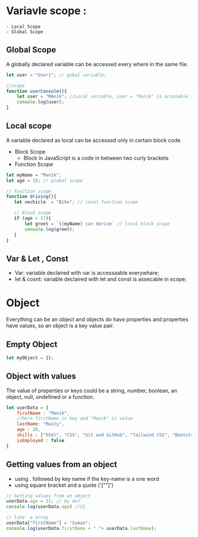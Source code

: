 # Variavle scope :
    - Local Scope
    - Global Scope

## Global Scope 
A globally declared variable can be accessed every where in the same file.

```js
let user = "User1"; // gobal variable;

//scope 
function userConsole(){
    let user = "MAnik"; //Local variable, user = "Manik" is accesable inside function
    console.log(user);
}
```

## Local scope
A variable declared as local can be accessed only in certain block code.
 - Block Scope
    - Block in JavaScript is a code in between two curly brackets
 - Function Scope   

 ```js
 let myName = "Manik";
let age = 19; // global scope

// function scope 
function driving(){
    let vechicle  = "Bike"; // local function scope

    // block scope
    if (age > 17){
        let greet = `${myName} can derive` // local block scope
        console.log(greet);
    }
}

 ```       

 ## Var & Let , Const
  - Var: variable declaired with var is accessaable everywhare;
  - let & cosnt: variable declaired with let and const is assecable in scope;


# Object
Everything can be an object and objects do have properties and properties have values, so an object is a key value pair.   

## Empty Object
```js
let myObject = {};
```
## Object with values 
The value of properties or keys could be a string, number, boolean, an object, null, undefined or a function.
```js
let userData = {
    firstName : "Manik",
    //here firstName is key and "Manik" is value
    lastName: "Maity",
    age : 20,
    skills : ["html", "CSS", "Git and GitHub", "Tailwind CSS", "Bootstrap", "JavaScript"],
    isEmployed : false
}
```

## Getting values from an object
 - using . followed by key name if the key-name is a one word
 -  using square bracket and a quote ('[""]')

 ```js
 // Getting values from an object 
userData.age = 21; // by dot
console.log(userData.age) //21

// like  a array 
userData["firstName"] = "Suman";
console.log(userData.firstName + " "+ userData.lastName);
```